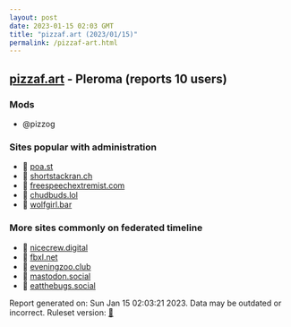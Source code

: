 ```yaml
---
layout: post
date: 2023-01-15 02:03 GMT
title: "pizzaf.art (2023/01/15)"
permalink: /pizzaf-art.html
---
```


## [pizzaf.art](https://pizzaf.art) - Pleroma (reports 10 users)

### Mods
 * @pizzog

### Sites popular with administration

* 🐘 [poa.st](/poa-st.html)
* 🐘 [shortstackran.ch](/shortstackran-ch.html)
* 🐘 [freespeechextremist.com](/freespeechextremist-com.html)
* 🐘 [chudbuds.lol](/chudbuds-lol.html)
* 🐘 [wolfgirl.bar](/wolfgirl-bar.html)

### More sites commonly on federated timeline

* 🐘 [nicecrew.digital](/nicecrew-digital.html)
* 🐘 [fbxl.net](/fbxl-net.html)
* 🐘 [eveningzoo.club](/eveningzoo-club.html)
* 🐘 [mastodon.social](/mastodon-social.html)
* 🐘 [eatthebugs.social](/eatthebugs-social.html)

Report generated on: Sun Jan 15 02:03:21 2023. Data may be outdated or incorrect.
Ruleset version: [🧁](/version-cupcake)
